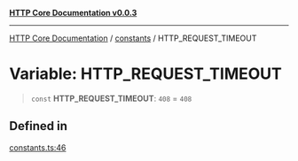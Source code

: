 [**HTTP Core Documentation v0.0.3**](../../README.md)

***

[HTTP Core Documentation](../../modules.md) / [constants](../README.md) / HTTP\_REQUEST\_TIMEOUT

# Variable: HTTP\_REQUEST\_TIMEOUT

> `const` **HTTP\_REQUEST\_TIMEOUT**: `408` = `408`

## Defined in

[constants.ts:46](https://github.com/stonemjs/http-core/blob/33a82b77e98ade423889148c13f25ccd40b75c8a/src/constants.ts#L46)
